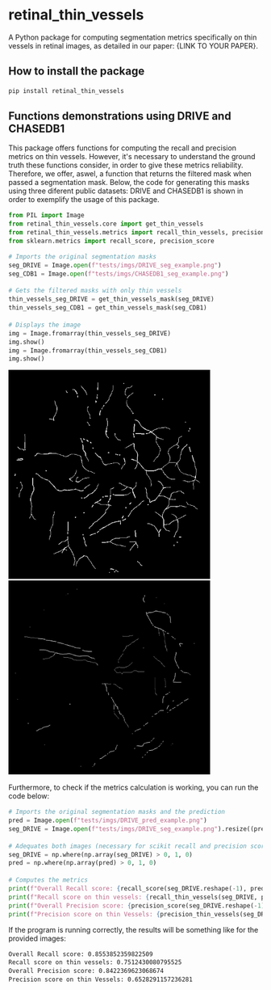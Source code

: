 # retinal_thin_vessels

A Python package for computing segmentation metrics specifically on thin vessels in retinal images, as detailed in our paper: {LINK TO YOUR PAPER}.

## How to install the package

```bash
pip install retinal_thin_vessels
```

## Functions demonstrations using DRIVE and CHASEDB1

This package offers functions for computing the recall and precision metrics on thin vessels. However, it's necessary to understand the ground truth these functions consider, in order to give these metrics reliability. Therefore, we offer, aswel, a function that returns the filtered mask when passed a segmentation mask. Below, the code for generating this masks using three diferent public datasets: DRIVE and CHASEDB1 is shown in order to exemplify the usage of this package. 

```python
from PIL import Image
from retinal_thin_vessels.core import get_thin_vessels
from retinal_thin_vessels.metrics import recall_thin_vessels, precision_thin_vessels
from sklearn.metrics import recall_score, precision_score
```

```python
# Imports the original segmentation masks
seg_DRIVE = Image.open(f"tests/imgs/DRIVE_seg_example.png")
seg_CDB1 = Image.open(f"tests/imgs/CHASEDB1_seg_example.png")

# Gets the filtered masks with only thin vessels
thin_vessels_seg_DRIVE = get_thin_vessels_mask(seg_DRIVE)
thin_vessels_seg_CDB1 = get_thin_vessels_mask(seg_CDB1)

# Displays the image
img = Image.fromarray(thin_vessels_seg_DRIVE)
img.show()
img = Image.fromarray(thin_vessels_seg_CDB1)
img.show()
```

<img src="tests/imgs/DRIVE_seg_thin_example.png" alt="DRIVE_thin_vessels_example" width=400/>
<img src="tests/imgs/CHASEDB1_seg_thin_example.png" alt="CHASEDB1_thin_vessels_example" width=400/>

Furthermore, to check if the metrics calculation is working, you can run the code below:

```python
# Imports the original segmentation masks and the prediction
pred = Image.open(f"tests/imgs/DRIVE_pred_example.png")
seg_DRIVE = Image.open(f"tests/imgs/DRIVE_seg_example.png").resize((pred.size), Image.NEAREST)

# Adequates both images (necessary for scikit recall and precision scores)
seg_DRIVE = np.where(np.array(seg_DRIVE) > 0, 1, 0)
pred = np.where(np.array(pred) > 0, 1, 0)

# Computes the metrics
print(f"Overall Recall score: {recall_score(seg_DRIVE.reshape(-1), pred.reshape(-1))}")
print(f"Recall score on thin vessels: {recall_thin_vessels(seg_DRIVE, pred)}")
print(f"Overall Precision score: {precision_score(seg_DRIVE.reshape(-1), pred.reshape(-1))}")
print(f"Precision score on thin Vessels: {precision_thin_vessels(seg_DRIVE, pred)}")
```

If the program is running correctly, the results will be something like for the provided images:

```bash
Overall Recall score: 0.8553852359822509
Recall score on thin vessels: 0.7512430080795525
Overall Precision score: 0.8422369623068674
Precision score on thin Vessels: 0.6528291157236281
```
